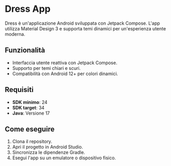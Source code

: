 # Dress App

Dress è un'applicazione Android sviluppata con Jetpack Compose. L'app utilizza Material Design 3 e supporta temi dinamici per un'esperienza utente moderna.

## Funzionalità
- Interfaccia utente reattiva con Jetpack Compose.
- Supporto per temi chiari e scuri.
- Compatibilità con Android 12+ per colori dinamici.

## Requisiti
- **SDK minimo**: 24
- **SDK target**: 34
- **Java**: Versione 17

## Come eseguire
1. Clona il repository.
2. Apri il progetto in Android Studio.
3. Sincronizza le dipendenze Gradle.
4. Esegui l'app su un emulatore o dispositivo fisico.